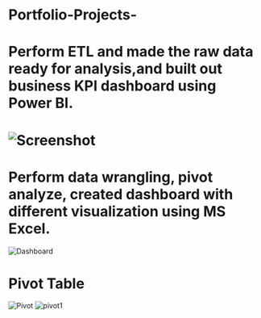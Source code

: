 # Portfolio-Projects-
# Perform ETL and made the raw data ready for analysis,and built out  business KPI dashboard using Power BI.
# ![Screenshot](https://user-images.githubusercontent.com/36132081/216020088-685b49e4-e479-4bc6-9c1c-52ac05f2072c.png)
# Perform data wrangling, pivot analyze, created dashboard with different visualization using MS Excel.
![Dashboard](https://user-images.githubusercontent.com/36132081/216105921-4526d07b-ab41-483e-b8b3-2950622bdfd1.png)
# Pivot Table
![Pivot](https://user-images.githubusercontent.com/36132081/216106158-0c094375-cfaa-40a7-8158-58827958fabc.png)
![pivot1](https://user-images.githubusercontent.com/36132081/216106175-71cfcb6b-f6a5-4bb9-9bad-2e9fef44d865.png)
